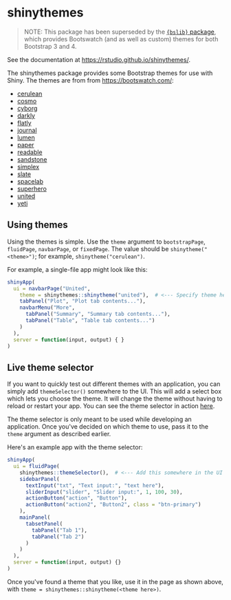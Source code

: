 shinythemes
===========

> NOTE: This package has been superseded by the [`{bslib}` package](https://rstudio.github.io/bslib/), which provides Bootswatch (and as well as custom) themes for both Bootstrap 3 and 4.

See the documentation at https://rstudio.github.io/shinythemes/.

The shinythemes package provides some Bootstrap themes for use with Shiny. The themes are from from https://bootswatch.com/:

* [cerulean](https://bootswatch.com/3/cerulean/)
* [cosmo](https://bootswatch.com/3/cosmo/)
* [cyborg](https://bootswatch.com/3/cyborg/)
* [darkly](https://bootswatch.com/3/darkly/)
* [flatly](https://bootswatch.com/3/flatly/)
* [journal](https://bootswatch.com/3/journal/)
* [lumen](https://bootswatch.com/3/lumen/)
* [paper](https://bootswatch.com/3/paper/)
* [readable](https://bootswatch.com/3/readable/)
* [sandstone](https://bootswatch.com/3/sandstone/)
* [simplex](https://bootswatch.com/3/simplex/)
* [slate](https://bootswatch.com/3/slate/)
* [spacelab](https://bootswatch.com/3/spacelab/)
* [superhero](https://bootswatch.com/3/superhero/)
* [united](https://bootswatch.com/3/united/)
* [yeti](https://bootswatch.com/3/yeti/)

## Using themes

Using the themes is simple. Use the `theme` argument to `bootstrapPage`, `fluidPage`, `navbarPage`, or `fixedPage`. The value should be `shinytheme("<theme>")`; for example, `shinytheme("cerulean")`.

For example, a single-file app might look like this:

```R
shinyApp(
  ui = navbarPage("United",
    theme = shinythemes::shinytheme("united"),  # <--- Specify theme here
    tabPanel("Plot", "Plot tab contents..."),
    navbarMenu("More",
      tabPanel("Summary", "Summary tab contents..."),
      tabPanel("Table", "Table tab contents...")
    )
  ),
  server = function(input, output) { }
)
```

## Live theme selector

If you want to quickly test out different themes with an application, you can simply add `themeSelector()` somewhere to the UI. This will add a select box which lets you choose the theme. It will change the theme without having to reload or restart your app. You can see the theme selector in action [here](https://gallery.shinyapps.io/117-shinythemes/).

The theme selector is only meant to be used while developing an application. Once you've decided on which theme to use, pass it to the `theme` argument as described earlier.

Here's an example app with the theme selector:

```R
shinyApp(
  ui = fluidPage(
    shinythemes::themeSelector(),  # <--- Add this somewhere in the UI
    sidebarPanel(
      textInput("txt", "Text input:", "text here"),
      sliderInput("slider", "Slider input:", 1, 100, 30),
      actionButton("action", "Button"),
      actionButton("action2", "Button2", class = "btn-primary")
    ),
    mainPanel(
      tabsetPanel(
        tabPanel("Tab 1"),
        tabPanel("Tab 2")
      )
    )
  ),
  server = function(input, output) {}
)
```

Once you've found a theme that you like, use it in the page as shown above, with `theme = shinythemes::shinytheme(<theme here>)`.

